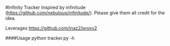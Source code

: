 #Infinity Tracker
Inspired by infinitude (https://github.com/nebulous/infinitude/). Please give them all credit for the idea.

Leverages https://github.com/inaz2/proxy2

####Usage
python tracker.py -h
